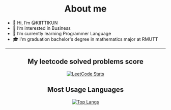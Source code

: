 
<h1 align="center" >About me</h1>
  
- 👋 Hi, I’m @KIITTIKUN
- 👀 I’m interested in Business
- 🌱 I’m currently learning Programmer Language
- 🎓 I'm graduation bachelor's degree in mathematics major at RMUTT
  
<div align="center">
  
---

</div>

<div align="center">
<h2>My leetcode solved problems score</h2>
  
[![LeetCode Stats](https://leetcard.jacoblin.cool/KIITTIKUN?theme=unicorn&font=Libre%20Baskerville&ext=activity)](https://github.com/KIITTIKUN/leetcode-solved-problems)
<br />
<h2>Most Usage Languages</h2>

[![Top Langs](https://github-readme-stats-git-masterrstaa-rickstaa.vercel.app/api/top-langs/?username=KIITTIKUN&layout=donut)](https://github.com/KIITTIKUN/github-readme-stats)

</div>

<!---
KIITTIKUN/KIITTIKUN is a ✨ special ✨ repository because its `README.md` (this file) appears on your GitHub profile.
You can click the Preview link to take a look at your changes.
--->
